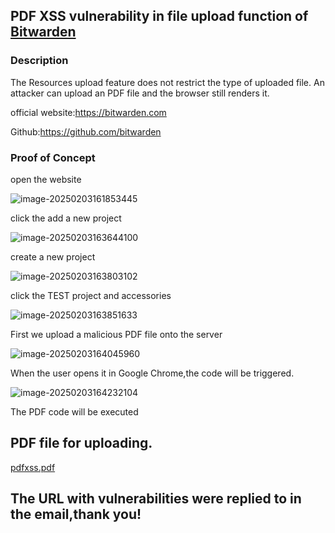 ## PDF XSS vulnerability in file upload function of  [Bitwarden](https://github.com/bitwarden)

### Description

The Resources upload feature does not restrict the type of uploaded file. An attacker can upload an PDF file and the browser still renders it.

official website:https://bitwarden.com

Github:https://github.com/bitwarden

### Proof of Concept

open the website

![image-20250203161853445](https://xu17-1326239041.cos.ap-guangzhou.myqcloud.com/xu17/202502031618650.png)



click the add a new project

![image-20250203163644100](https://xu17-1326239041.cos.ap-guangzhou.myqcloud.com/xu17/202502031636287.png)

create a new project

![image-20250203163803102](https://xu17-1326239041.cos.ap-guangzhou.myqcloud.com/xu17/202502031638296.png)



click the TEST project and accessories

![image-20250203163851633](https://xu17-1326239041.cos.ap-guangzhou.myqcloud.com/xu17/202502031638772.png)

First we upload a malicious PDF file onto the server

![image-20250203164045960](https://xu17-1326239041.cos.ap-guangzhou.myqcloud.com/xu17/202502031640155.png)

When the user opens it in Google Chrome,the code will be triggered.

![image-20250203164232104](https://xu17-1326239041.cos.ap-guangzhou.myqcloud.com/xu17/202502031642255.png)

The PDF code will be executed

## PDF file for uploading.

[pdfxss.pdf](https://github.com/YZS17/CVE/pdfxss.xss)

## The URL with vulnerabilities were replied to in the email,thank you!